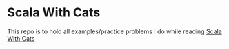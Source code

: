 # Scala With Cats

This repo is to hold all examples/practice problems I do while reading [Scala With Cats](https://books.underscore.io/scala-with-cats/scala-with-cats.html)